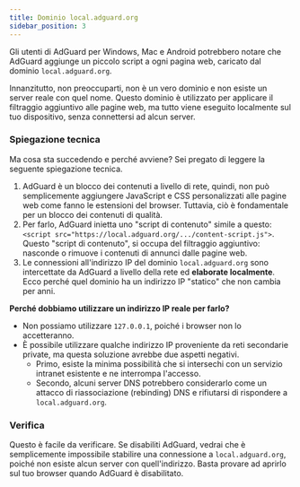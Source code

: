 ```yaml
---
title: Dominio local.adguard.org
sidebar_position: 3
---
```


Gli utenti di AdGuard per Windows, Mac e Android potrebbero notare che AdGuard aggiunge un piccolo script a ogni pagina web, caricato dal dominio `local.adguard.org`.

Innanzitutto, non preoccuparti, non è un vero dominio e non esiste un server reale con quel nome. Questo dominio è utilizzato per applicare il filtraggio aggiuntivo alle pagine web, ma tutto viene eseguito localmente sul tuo dispositivo, senza connettersi ad alcun server.

### Spiegazione tecnica

Ma cosa sta succedendo e perché avviene? Sei pregato di leggere la seguente spiegazione tecnica.

1. AdGuard è un blocco dei contenuti a livello di rete, quindi, non può semplicemente aggiungere JavaScript e CSS personalizzati alle pagine web come fanno le estensioni del browser. Tuttavia, ciò è fondamentale per un blocco dei contenuti di qualità.
2. Per farlo, AdGuard inietta uno "script di contenuto" simile a questo: `<script src="https://local.adguard.org/.../content-script.js">`. Questo "script di contenuto", si occupa del filtraggio aggiuntivo: nasconde o rimuove i contenuti di annunci dalle pagine web.
3. Le connessioni all'indirizzo IP del dominio `local.adguard.org` sono intercettate da AdGuard a livello della rete ed **elaborate localmente**. Ecco perché quel dominio ha un indirizzo IP "statico" che non cambia per anni.

**Perché dobbiamo utilizzare un indirizzo IP reale per farlo?**

- Non possiamo utilizzare `127.0.0.1`, poiché i browser non lo accetteranno.
- È possibile utilizzare qualche indirizzo IP proveniente da reti secondarie private, ma questa soluzione avrebbe due aspetti negativi.
    - Primo, esiste la minima possibilità che si intersechi con un servizio intranet esistente e ne interrompa l'accesso.
    - Secondo, alcuni server DNS potrebbero considerarlo come un attacco di riassociazione (rebinding) DNS e rifiutarsi di rispondere a `local.adguard.org`.

### Verifica

Questo è facile da verificare. Se disabiliti AdGuard, vedrai che è semplicemente impossibile stabilire una connessione a `local.adguard.org`, poiché non esiste alcun server con quell'indirizzo. Basta provare ad aprirlo sul tuo browser quando AdGuard è disabilitato.

